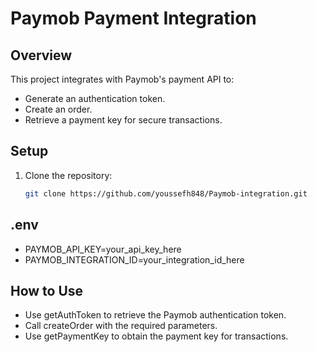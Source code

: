 # Paymob Payment Integration

## Overview
This project integrates with Paymob's payment API to:
- Generate an authentication token.
- Create an order.
- Retrieve a payment key for secure transactions.

## Setup
1. Clone the repository:
   ```bash
   git clone https://github.com/youssefh848/Paymob-integration.git

## .env
- PAYMOB_API_KEY=your_api_key_here
- PAYMOB_INTEGRATION_ID=your_integration_id_here

## How to Use
- Use getAuthToken to retrieve the Paymob authentication token.
- Call createOrder with the required parameters.
- Use getPaymentKey to obtain the payment key for transactions.